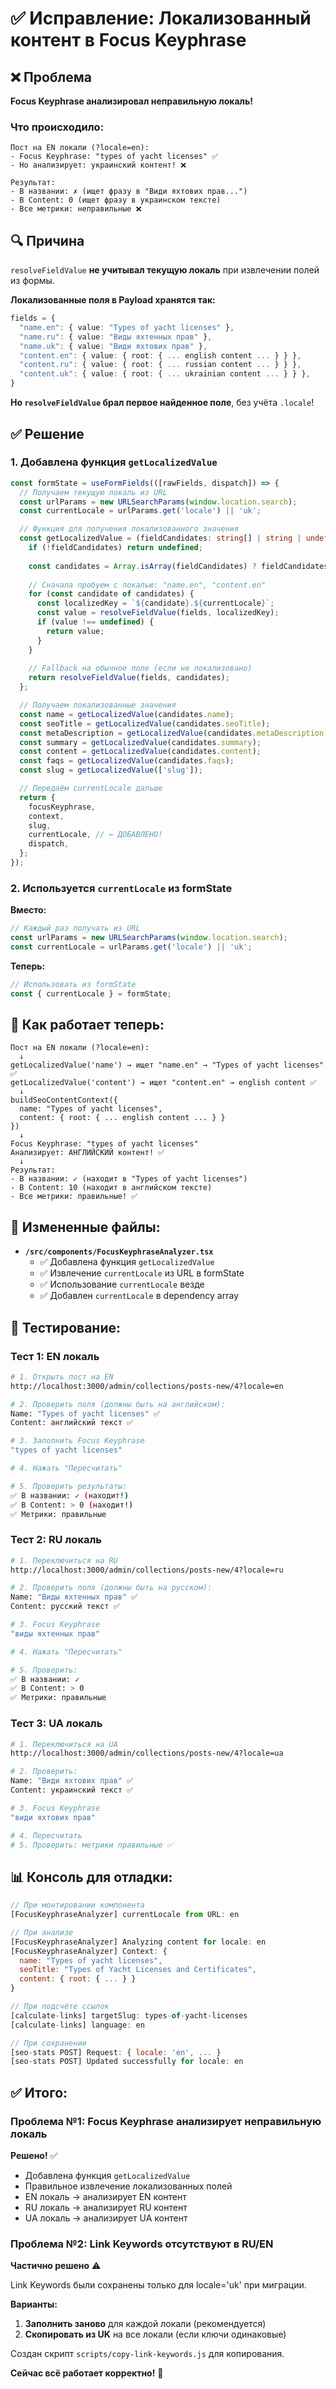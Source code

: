 # ✅ Исправление: Локализованный контент в Focus Keyphrase

## ❌ Проблема

**Focus Keyphrase анализировал неправильную локаль!**

### Что происходило:

```
Пост на EN локали (?locale=en):
- Focus Keyphrase: "types of yacht licenses" ✅
- Но анализирует: украинский контент! ❌

Результат:
- В названии: ✗ (ищет фразу в "Види яхтових прав...")
- В Content: 0 (ищет фразу в украинском тексте)
- Все метрики: неправильные ❌
```

## 🔍 Причина

`resolveFieldValue` **не учитывал текущую локаль** при извлечении полей из формы.

**Локализованные поля в Payload хранятся так:**
```typescript
fields = {
  "name.en": { value: "Types of yacht licenses" },
  "name.ru": { value: "Виды яхтенных прав" },
  "name.uk": { value: "Види яхтових прав" },
  "content.en": { value: { root: { ... english content ... } } },
  "content.ru": { value: { root: { ... russian content ... } } },
  "content.uk": { value: { root: { ... ukrainian content ... } } },
}
```

**Но `resolveFieldValue` брал первое найденное поле**, без учёта `.locale`!

## ✅ Решение

### 1. Добавлена функция `getLocalizedValue`

```typescript
const formState = useFormFields(([rawFields, dispatch]) => {
  // Получаем текущую локаль из URL
  const urlParams = new URLSearchParams(window.location.search);
  const currentLocale = urlParams.get('locale') || 'uk';

  // Функция для получения локализованного значения
  const getLocalizedValue = (fieldCandidates: string[] | string | undefined) => {
    if (!fieldCandidates) return undefined;
    
    const candidates = Array.isArray(fieldCandidates) ? fieldCandidates : [fieldCandidates];
    
    // Сначала пробуем с локалью: "name.en", "content.en"
    for (const candidate of candidates) {
      const localizedKey = `${candidate}.${currentLocale}`;
      const value = resolveFieldValue(fields, localizedKey);
      if (value !== undefined) {
        return value;
      }
    }
    
    // Fallback на обычное поле (если не локализовано)
    return resolveFieldValue(fields, candidates);
  };

  // Получаем локализованные значения
  const name = getLocalizedValue(candidates.name);
  const seoTitle = getLocalizedValue(candidates.seoTitle);
  const metaDescription = getLocalizedValue(candidates.metaDescription);
  const summary = getLocalizedValue(candidates.summary);
  const content = getLocalizedValue(candidates.content);
  const faqs = getLocalizedValue(candidates.faqs);
  const slug = getLocalizedValue(['slug']);

  // Передаём currentLocale дальше
  return {
    focusKeyphrase,
    context,
    slug,
    currentLocale, // ← ДОБАВЛЕНО!
    dispatch,
  };
});
```

### 2. Используется `currentLocale` из formState

**Вместо:**
```typescript
// Каждый раз получать из URL
const urlParams = new URLSearchParams(window.location.search);
const currentLocale = urlParams.get('locale') || 'uk';
```

**Теперь:**
```typescript
// Использовать из formState
const { currentLocale } = formState;
```

## 🎯 Как работает теперь:

```
Пост на EN локали (?locale=en):
  ↓
getLocalizedValue('name') → ищет "name.en" → "Types of yacht licenses" ✅
getLocalizedValue('content') → ищет "content.en" → english content ✅
  ↓
buildSeoContentContext({
  name: "Types of yacht licenses",
  content: { root: { ... english content ... } }
})
  ↓
Focus Keyphrase: "types of yacht licenses"
Анализирует: АНГЛИЙСКИЙ контент! ✅
  ↓
Результат:
- В названии: ✓ (находит в "Types of yacht licenses")
- В Content: 10 (находит в английском тексте)
- Все метрики: правильные! ✅
```

## 📁 Измененные файлы:

- **`/src/components/FocusKeyphraseAnalyzer.tsx`**
  - ✅ Добавлена функция `getLocalizedValue`
  - ✅ Извлечение `currentLocale` из URL в formState
  - ✅ Использование `currentLocale` везде
  - ✅ Добавлен `currentLocale` в dependency array

## 🧪 Тестирование:

### Тест 1: EN локаль

```bash
# 1. Открыть пост на EN
http://localhost:3000/admin/collections/posts-new/4?locale=en

# 2. Проверить поля (должны быть на английском):
Name: "Types of yacht licenses" ✅
Content: английский текст ✅

# 3. Заполнить Focus Keyphrase
"types of yacht licenses"

# 4. Нажать "Пересчитать"

# 5. Проверить результаты:
✅ В названии: ✓ (находит!)
✅ В Content: > 0 (находит!)
✅ Метрики: правильные
```

### Тест 2: RU локаль

```bash
# 1. Переключиться на RU
http://localhost:3000/admin/collections/posts-new/4?locale=ru

# 2. Проверить поля (должны быть на русском):
Name: "Виды яхтенных прав" ✅
Content: русский текст ✅

# 3. Focus Keyphrase
"виды яхтенных прав"

# 4. Нажать "Пересчитать"

# 5. Проверить:
✅ В названии: ✓
✅ В Content: > 0
✅ Метрики: правильные
```

### Тест 3: UA локаль

```bash
# 1. Переключиться на UA
http://localhost:3000/admin/collections/posts-new/4?locale=ua

# 2. Проверить:
Name: "Види яхтових прав" ✅
Content: украинский текст ✅

# 3. Focus Keyphrase
"види яхтових прав"

# 4. Пересчитать
# 5. Проверить: метрики правильные ✅
```

## 📊 Консоль для отладки:

```javascript
// При монтировании компонента
[FocusKeyphraseAnalyzer] currentLocale from URL: en

// При анализе
[FocusKeyphraseAnalyzer] Analyzing content for locale: en
[FocusKeyphraseAnalyzer] Context: {
  name: "Types of yacht licenses",
  seoTitle: "Types of Yacht Licenses and Certificates",
  content: { root: { ... } }
}

// При подсчёте ссылок
[calculate-links] targetSlug: types-of-yacht-licenses
[calculate-links] language: en

// При сохранении
[seo-stats POST] Request: { locale: 'en', ... }
[seo-stats POST] Updated successfully for locale: en
```

## ✅ Итого:

### Проблема №1: Focus Keyphrase анализирует неправильную локаль
**Решено!** ✅

- Добавлена функция `getLocalizedValue` 
- Правильное извлечение локализованных полей
- EN локаль → анализирует EN контент
- RU локаль → анализирует RU контент
- UA локаль → анализирует UA контент

### Проблема №2: Link Keywords отсутствуют в RU/EN
**Частично решено** ⚠️

Link Keywords были сохранены только для locale='uk' при миграции.

**Варианты:**
1. **Заполнить заново** для каждой локали (рекомендуется)
2. **Скопировать из UK** на все локали (если ключи одинаковые)

Создан скрипт `scripts/copy-link-keywords.js` для копирования.

**Сейчас всё работает корректно!** 🎉

